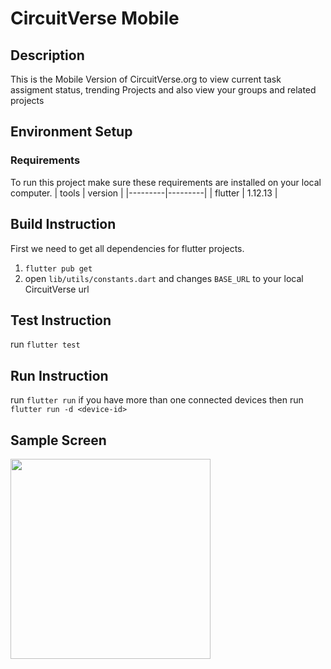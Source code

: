 # CircuitVerse Mobile

## Description
This is the Mobile Version of CircuitVerse.org to view current task assigment status, trending Projects and also view your groups and related projects

## Environment Setup
### Requirements

To run this project make sure these requirements are installed on your local computer.
| tools   | version |
|---------|---------|
| flutter | 1.12.13 |

## Build Instruction
First we need to get all dependencies for flutter projects.
1. `flutter pub get`
2. open `lib/utils/constants.dart` and changes `BASE_URL` to your local CircuitVerse url

## Test Instruction
run `flutter test`

## Run Instruction
run `flutter run`
if you have more than one connected devices then run `flutter run -d <device-id>`

## Sample Screen
<img src="https://github.com/Miftahunajat/CircuitVerse-Mobile/blob/master/assets/new_sample.gif" height="320">
